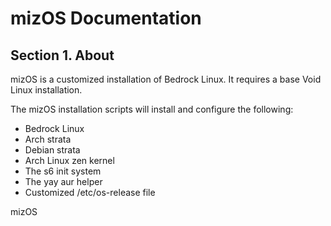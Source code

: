 # mizOS Documentation

## Section 1. About
mizOS is a customized installation of Bedrock Linux. It requires a base Void Linux installation.

The mizOS installation scripts will install and configure the following:

- Bedrock Linux
- Arch strata
- Debian strata
- Arch Linux zen kernel
- The s6 init system
- The yay aur helper
- Customized /etc/os-release file

mizOS 
